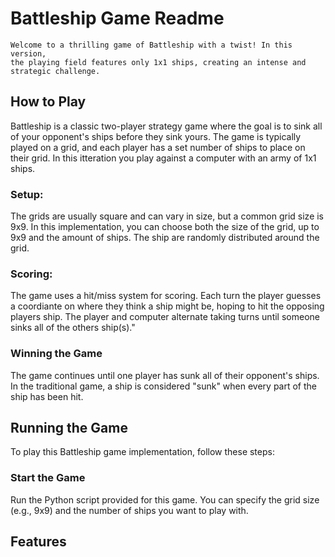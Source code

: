 # Battleship Game Readme
    Welcome to a thrilling game of Battleship with a twist! In this version,
    the playing field features only 1x1 ships, creating an intense and
    strategic challenge.

## How to Play
Battleship is a classic two-player strategy game where the goal is to sink all of your opponent's ships before they sink yours. The game is typically played on a grid, and each player has a set number of ships to place on their grid. In this itteration you play against a computer with an army of 1x1 ships.

### Setup: 
The grids are usually square and can vary in size, but a common grid size is 9x9. In this implementation, you can choose both the size of the grid, up to 9x9 and the amount of ships. The ship are randomly distributed around the grid.

### Scoring:
The game uses a hit/miss system for scoring. Each turn the player guesses a coordiante on where they think a ship might be, hoping to hit the opposing players ship. The player and computer alternate taking turns until someone sinks all of the others ship(s)."

### Winning the Game
The game continues until one player has sunk all of their opponent's ships. In the traditional game, a ship is considered "sunk" when every part of the ship has been hit. 

## Running the Game
To play this Battleship game implementation, follow these steps:

### Start the Game
Run the Python script provided for this game. You can specify the grid size (e.g., 9x9) and the number of ships you want to play with.

## Features

